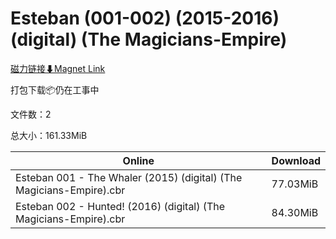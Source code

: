 # Esteban (001-002) (2015-2016) (digital) (The Magicians-Empire)

[磁力链接⬇Magnet Link](magnet:?xt=urn:btih:c006aa28609f070fbf4d1db515c2aa9405b99d7a&dn=Esteban%20%28001-002%29%20%282015-2016%29%20%28digital%29%20%28The%20Magicians-Empire%29)

打包下载📦仍在工事中

文件数：2

总大小：161.33MiB

Online | Download
--- | ---
Esteban 001 - The Whaler (2015) (digital) (The Magicians-Empire).cbr | 77.03MiB
Esteban 002 - Hunted! (2016) (digital) (The Magicians-Empire).cbr | 84.30MiB